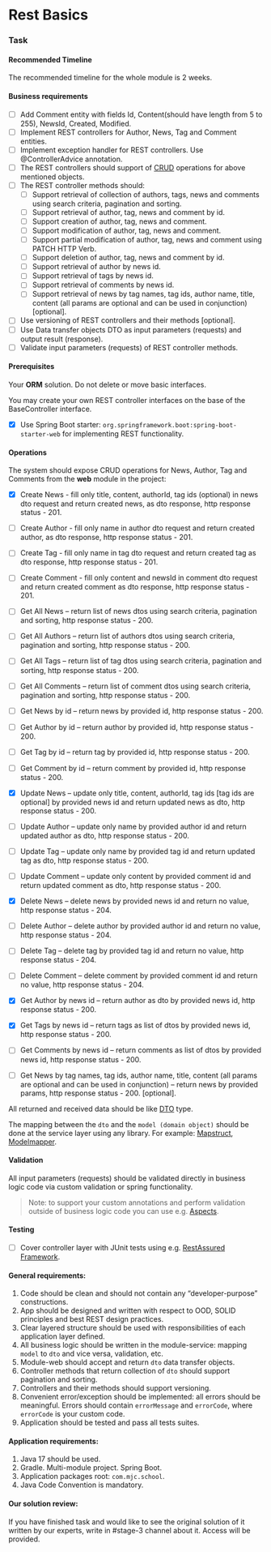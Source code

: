 # Rest Basics

### Task

#### Recommended Timeline

The recommended timeline for the whole module is 2 weeks.

#### Business requirements

- [ ] Add Comment entity with fields Id, Content(should have length from 5 to 255), NewsId, Created, Modified.
- [ ] Implement REST controllers for Author, News, Tag and Comment entities.
- [ ] Implement exception handler for REST controllers. Use @ControllerAdvice annotation.
- [ ] The REST controllers should support of [CRUD](https://en.wikipedia.org/wiki/Create,_read,_update_and_delete) operations for above mentioned objects.
- [ ] The REST controller methods should:
  - [ ] Support retrieval of collection of authors, tags, news and comments using search criteria, pagination and sorting.
  - [ ] Support retrieval of author, tag, news and comment by id.
  - [ ] Support creation of author, tag, news and comment.
  - [ ] Support modification of author, tag, news and comment.
  - [ ] Support partial modification of author, tag, news and comment using PATCH HTTP Verb.
  - [ ] Support deletion of author, tag, news and comment by id.
  - [ ] Support retrieval of author by news id.
  - [ ] Support retrieval of tags by news id.
  - [ ] Support retrieval of comments by news id.
  - [ ] Support retrieval of news by tag names, tag ids, author name, title, content (all params are optional and can be used
    in conjunction) [optional].
- [ ] Use versioning of REST controllers and their methods [optional].
- [ ] Use Data transfer objects DTO as input parameters (requests) and output result (response).
- [ ] Validate input parameters (requests) of REST controller methods.

#### Prerequisites

Your **ORM** solution. Do not delete or move basic interfaces. 

You may create your own REST controller interfaces on the base of the BaseController interface.

- [x] Use Spring Boot starter: `org.springframework.boot:spring-boot-starter-web` for implementing REST functionality.

#### Operations

The system should expose CRUD operations for News, Author, Tag and Comments from the __web__ module in the project:

- [x] Create News - fill only title, content, authorId, tag ids (optional) in news dto request and return created news,
  as dto response, http response status - 201.
- [ ] Create Author - fill only name in author dto request and return created author, as dto response, http response status - 201.
- [ ] Create Tag - fill only name in tag dto request and return created tag as dto response, http response status - 201.
- [ ] Create Comment - fill only content and newsId in comment dto request and return created comment as dto response,
  http response status - 201.

- [ ] Get All News – return list of news dtos using search criteria, pagination and sorting, http response status - 200.
- [ ] Get All Authors – return list of authors dtos using search criteria, pagination and sorting, http response status - 200.
- [ ] Get All Tags – return list of tag dtos using search criteria, pagination and sorting, http response status - 200.
- [ ] Get All Comments – return list of comment dtos using search criteria, pagination and sorting, http response status - 200.

- [ ] Get News by id – return news by provided id, http response status - 200.
- [ ] Get Author by id – return author by provided id, http response status - 200.
- [ ] Get Tag by id – return tag by provided id, http response status - 200.
- [ ] Get Comment by id – return comment by provided id, http response status - 200.

- [x] Update News – update only title, content, authorId, tag ids [tag ids are optional] by provided news id and return updated
  news as dto, http response status - 200.
- [ ] Update Author – update only name by provided author id and return updated author as dto, http response status - 200.
- [ ] Update Tag – update only name by provided tag id and return updated tag as dto, http response status - 200.
- [ ] Update Comment – update only content by provided comment id and return updated comment as dto, http response status - 200.

- [x] Delete News – delete news by provided news id and return no value, http response status - 204.
- [ ] Delete Author – delete author by provided author id and return no value, http response status - 204.
- [ ] Delete Tag – delete tag by provided tag id and return no value, http response status - 204.
- [ ] Delete Comment – delete comment by provided comment id and return no value, http response status - 204.

- [x] Get Author by news id – return author as dto by provided news id, http response status - 200.
- [x] Get Tags by news id – return tags as list of dtos by provided news id, http response status - 200.
- [ ] Get Comments by news id – return comments as list of dtos by provided news id, http response status - 200.
- [ ] Get News by tag names, tag ids, author name, title, content (all params are optional and can be used in
  conjunction) – return news by provided params, http response status - 200. [optional].

All returned and received data should be like [DTO](https://en.wikipedia.org/wiki/Data_transfer_object) type.

The mapping between the `dto` and the `model (domain object)` should be done at the service layer using any library.
For example: [Mapstruct](https://mapstruct.org/), [Modelmapper](http://modelmapper.org/).

#### Validation

All input parameters (requests) should be validated directly in business logic code via custom validation or spring functionality.
>Note: to support your custom annotations and perform validation outside of business logic code you can use
> e.g. [Aspects](https://docs.spring.io/spring-framework/docs/5.3.x/reference/html/core.html#aop).

#### Testing

- [ ] Cover controller layer with JUnit tests using e.g. [RestAssured Framework](https://semaphoreci.com/community/tutorials/testing-rest-endpoints-using-rest-assured).

#### General requirements:

1. Code should be clean and should not contain any “developer-purpose” constructions.
2. App should be designed and written with respect to OOD, SOLID principles and best REST design practices.
3. Clear layered structure should be used with responsibilities of each application layer defined.
4. All business logic should be written in the module-service: mapping `model` to `dto` and vice versa, validation, etc.
5. Module-web should accept and return `dto` data transfer objects.
6. Controller methods that return collection of `dto` should support pagination and sorting.
7. Controllers and their methods should support versioning.
8. Convenient error/exception should be implemented: all errors should be meaningful. Errors should
   contain `errorMessage` and `errorCode`, where `errorCode` is your custom code.
9. Application should be tested and pass all tests suites.

#### Application requirements:

1. Java 17 should be used.
2. Gradle. Multi-module project. Spring Boot.
3. Application packages root: `com.mjc.school`.
4. Java Code Convention is mandatory.

#### Our solution review:

If you have finished task and would like to see the original solution of it written by our experts, write in #stage-3 channel about it. Access will be provided.
